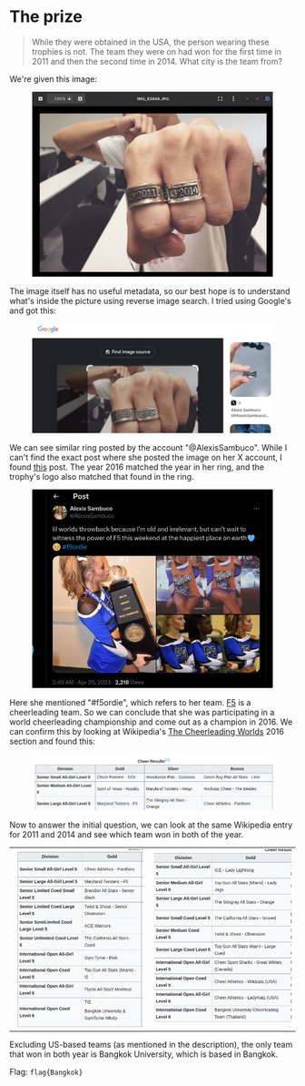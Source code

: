 # The prize

> While they were obtained in the USA, the person wearing these trophies is not. The team they were on had won for the first time in 2011 and then the second time in 2014. What city is the team from?

We're given this image:

<figure><img src="../../../.gitbook/assets/image (27) (1).png" alt=""><figcaption></figcaption></figure>

The image itself has no useful metadata, so our best hope is to understand what's inside the picture using reverse image search. I tried using Google's and got this:

<figure><img src="../../../.gitbook/assets/image (28) (1).png" alt=""><figcaption></figcaption></figure>

We can see similar ring posted by the account "@AlexisSambuco". While I can't find the exact post where she posted the image on her X account, I found [this](https://x.com/AlexisSambuco/status/1648773607592435713/photo/1) post. The year 2016 matched the year in her ring, and the trophy's logo also matched that found in the ring.

<figure><img src="../../../.gitbook/assets/image (30) (1).png" alt=""><figcaption></figcaption></figure>

Here she mentioned "#f5ordie", which refers to her team. [F5](https://x.com/thequeensoff5?lang=ar) is a cheerleading team. So we can conclude that she was participating in a world cheerleading championship and come out as a champion in 2016. We can confirm this by looking at Wikipedia's [The Cheerleading Worlds](https://en.wikipedia.org/wiki/The_Cheerleading_Worlds#2016) 2016 section and found this:

<figure><img src="../../../.gitbook/assets/image (31) (1).png" alt=""><figcaption></figcaption></figure>

Now to answer the initial question, we can look at the same Wikipedia entry for 2011 and 2014 and see which team won in both of the year.

|                                                                                     |                                                                                     |
| ----------------------------------------------------------------------------------- | ----------------------------------------------------------------------------------- |
| <img src="../../../.gitbook/assets/image (32) (1).png" alt="" data-size="original"> | <img src="../../../.gitbook/assets/image (33) (1).png" alt="" data-size="original"> |

Excluding US-based teams (as mentioned in the description), the only team that won in both year is Bangkok University, which is based in Bangkok.

Flag: `flag{Bangkok}`
